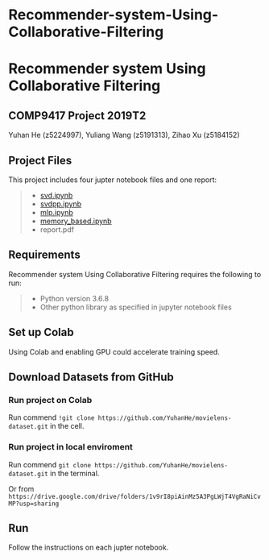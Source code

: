 # Recommender-system-Using-Collaborative-Filtering

# Recommender system Using Collaborative Filtering

## COMP9417 Project 2019T2

Yuhan He (z5224997), Yuliang Wang (z5191313), Zihao Xu (z5184152)

## Project Files

This project includes four jupter notebook files and one report:

> - [svd.ipynb](https://colab.research.google.com/drive/1lWkTpxNpbIHfLkwwdyordyzqk-1pGmOG)
> - [svdpp.ipynb](https://colab.research.google.com/drive/1vAiwn1zmAfRBR7-jfyXHs9Wr0WbO8XM0)
> - [mlp.ipynb](https://colab.research.google.com/drive/16gR0pKVPC0mAydsAzsbSPJtgM6v_udLS)
> - [memory_based.ipynb](https://drive.google.com/open?id=1C8jBnHBfzoLV5RlZ8W8uR1v38s2sg4vF)
> - report.pdf

## Requirements

Recommender system Using Collaborative Filtering requires the following to run:

> - Python version 3.6.8
> - Other python library as specified in jupyter notebook files

## Set up Colab

Using Colab and enabling GPU could accelerate training speed.

## Download Datasets from GitHub

### Run project on Colab 

Run commend `!git clone https://github.com/YuhanHe/movielens-dataset.git` in the cell.

### Run project in local enviroment

Run commend `git clone https://github.com/YuhanHe/movielens-dataset.git` in the terminal.

Or from `https://drive.google.com/drive/folders/1v9rI8piAinMz5A3PgLWjT4VgRaNiCvMP?usp=sharing`

## Run

Follow the instructions on each jupter notebook.

